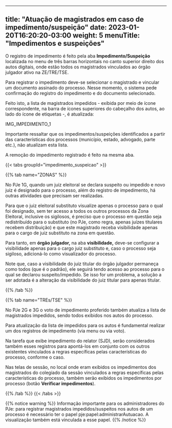 
---
title: "Atuação de magistrados em caso de impedimento/suspeição"
date: 2023-01-20T16:20:20-03:00
weight: 5
menuTitle: "Impedimentos e suspeições"
---

O registro de impedimento é feito pela aba **Impedimento/Suspeição** localizada no menu de três barras horizontais no canto superior direito dos autos digitais, onde estão todos os magistrados vinculados ao órgão julgador ativo na ZE/TRE/TSE.

Para registrar o impedimento deve-se selecionar o magistrado e vincular um documento assinado do processo. Nesse momento, o sistema pede confirmação do registro do impedimento e do documento selecionado.

Feito isto, a lista de magistrados impedidos - exibida por meio de ícone correspondente, na barra de ícones superiores do cabeçalho dos autos, ao lado do ícone de etiquetas -, é atualizada:

IMG_IMPEDIMENTO_1

Importante ressaltar que os impedimentos/suspeições identificados a partir das características dos processos (município, estado, advogado, parte etc.), não atualizam esta lista.

A remoção do impedimento registrado é feito na mesma aba.

{{< tabs groupId="impedimento_suspeicao" >}}

{{% tab name="ZONAS" %}}

No PJe 1G, quando um juiz eleitoral se declara suspeito ou impedido e novo juiz é designado para o processo, além do registro de impedimento, há outras atividades que precisam ser realizadas.

Para que o juiz eleitoral substituto visualize apenas o processo para o qual foi designado, sem ter acesso a todos os outros processos da Zona Eleitoral, inclusive os sigilosos, é preciso que o processo em questão seja redistribuído para o substituto (no PJe, como regra, apenas juízes titulares recebem distribuição) e que este magistrado receba visibilidade apenas para o cargo de juiz substituto na zona em questão.

Para tanto, em **órgão julgador,** na aba **visibilidade,** deve-se configurar a visibilidade apenas para o cargo juiz substituto e, caso o processo seja sigiloso, adicioná-lo como visualizador do processo.

Note que, caso a visibilidade do juiz titular do órgão julgador permaneça como todos (que é o padrão), ele seguirá tendo acesso ao processo para o qual se declarou suspeito/impedido. Se isso for um problema, a solução a ser adotada é a alteração da visibilidade do juiz titular para apenas titular.

{{% /tab %}}

{{% tab name="TREs/TSE" %}}

No PJe 2G e 3G o voto de impedimento proferido também atualiza a lista de magistrados impedidos, sendo todos exibidos nos autos do processo.

Para atualização da lista de impedidos para os autos é fundamental realizar um dos registros de impedimento (via menu ou via voto).

Na tarefa que exibe impedimento do relator (SJD), serão considerados também esses registros para apontá-los em conjunto com os outros existentes vinculados a regras específicas pelas características do processo, conforme o caso. 

Nas telas de sessão, no local onde eram exibidos os impedimentos dos magistrados do colegiado da sessão vinculados a regras específicas pelas características do processo, também serão exibidos os impedimentos por processo (botão **Verificar impedimentos**).

{{% /tab %}}
{{< /tabs >}}


{{% notice warning %}}
Informação importante para os administradores do PJe: para registrar magistrados impedidos/suspeitos nos autos de um processo é necessário ter o papel pje:papel:administrarAutuacao. A visualização também está vinculada a esse papel. 
{{% /notice %}}


